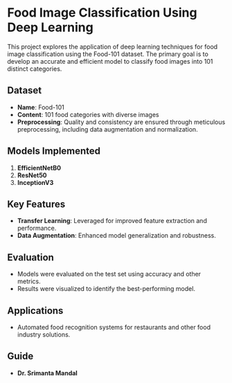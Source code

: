 # Food Image Classification Using Deep Learning

This project explores the application of deep learning techniques for food image classification using the Food-101 dataset. The primary goal is to develop an accurate and efficient model to classify food images into 101 distinct categories.

## Dataset
- **Name**: Food-101
- **Content**: 101 food categories with diverse images
- **Preprocessing**: Quality and consistency are ensured through meticulous preprocessing, including data augmentation and normalization.

## Models Implemented
1. **EfficientNetB0**
2. **ResNet50**
3. **InceptionV3**

## Key Features
- **Transfer Learning**: Leveraged for improved feature extraction and performance.
- **Data Augmentation**: Enhanced model generalization and robustness.

## Evaluation
- Models were evaluated on the test set using accuracy and other metrics.
- Results were visualized to identify the best-performing model.

## Applications
- Automated food recognition systems for restaurants and other food industry solutions.

## Guide
- **Dr. Srimanta Mandal**

